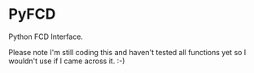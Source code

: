 # PyFCD
Python FCD Interface.

Please note I'm still coding this and haven't tested
all functions yet so I wouldn't use if I came across it. :-)